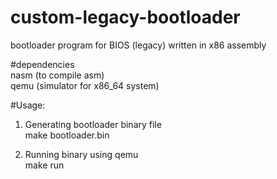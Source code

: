 # custom-legacy-bootloader  
bootloader program for BIOS (legacy) written in x86 assembly  

#dependencies  
nasm (to compile asm)  
qemu (simulator for x86_64 system)  

#Usage:    

1. Generating bootloader binary file  
make bootloader.bin  

2. Running binary using qemu  
make run  